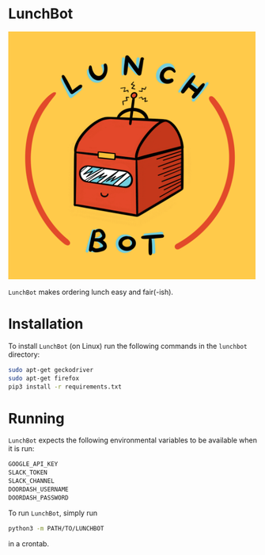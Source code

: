 LunchBot
========
<img src="LunchBot.jpg" alt="LunchBot icon" style="width: 500px;">

`LunchBot` makes ordering lunch easy and fair(-ish).

# Installation

To install `LunchBot` (on Linux) run the following commands in the `lunchbot`
directory:
```bash
sudo apt-get geckodriver
sudo apt-get firefox
pip3 install -r requirements.txt
```

# Running

`LunchBot` expects the following environmental variables to be available when it
is run:
```bash
GOOGLE_API_KEY
SLACK_TOKEN
SLACK_CHANNEL
DOORDASH_USERNAME
DOORDASH_PASSWORD
```

To run `LunchBot`, simply run
```bash
python3 -m PATH/TO/LUNCHBOT
```
in a crontab.
